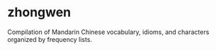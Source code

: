 # zhongwen
Compilation of Mandarin Chinese vocabulary, idioms, and characters organized by frequency lists.
